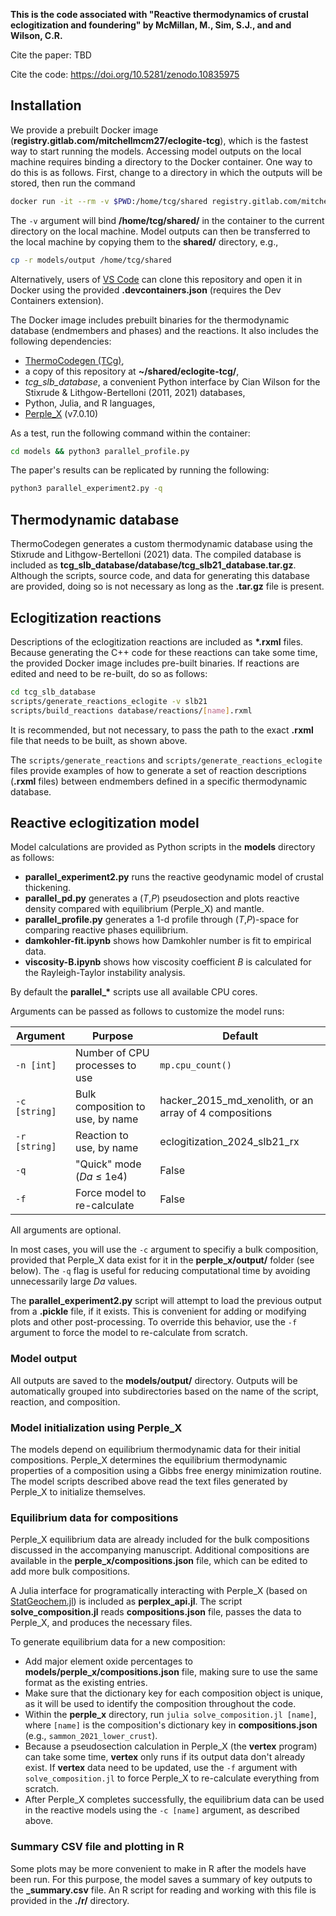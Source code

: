 **This is the code associated with "Reactive thermodynamics of crustal eclogitization and foundering" by McMillan, M., Sim, S.J., and and Wilson, C.R.**

Cite the paper: TBD

Cite the code: https://doi.org/10.5281/zenodo.10835975

## Installation

We provide a prebuilt Docker image (**registry.gitlab.com/mitchellmcm27/eclogite-tcg**), which is the fastest way to start running the models.
Accessing model outputs on the local machine requires binding a directory to the Docker container.
One way to do this is as follows.
First, change to a directory in which the outputs will be stored, then run the command

```bash
docker run -it --rm -v $PWD:/home/tcg/shared registry.gitlab.com/mitchellmcm27/eclogite-tcg
```

The `-v` argument will bind **/home/tcg/shared/** in the container to the current directory on the local machine.
Model outputs can then be transferred to the local machine by copying them to the **shared/** directory, e.g.,

```bash
cp -r models/output /home/tcg/shared
```

Alternatively, users of [VS Code](https://code.visualstudio.com/) can clone this repository and open it in Docker using the provided **.devcontainers.json** (requires the Dev Containers extension).

The Docker image includes prebuilt binaries for the thermodynamic database (endmembers and phases) and the reactions.
It also includes the following dependencies:
- [ThermoCodegen (TCg)](https://gitlab.com/ENKI-portal/ThermoCodegen),
- a copy of this repository at **~/shared/eclogite-tcg/**,
- *tcg_slb_database*, a convenient Python interface by Cian Wilson for the Stixrude & Lithgow-Bertelloni (2011, 2021) databases,
- Python, Julia, and R languages,
- [Perple_X](https://github.com/jadconnolly/Perple_X) (v7.0.10)

As a test, run the following command within the container:

```bash
cd models && python3 parallel_profile.py
```

The paper's results can be replicated by running the following:

```bash
python3 parallel_experiment2.py -q
```

## Thermodynamic database

ThermoCodegen generates a custom thermodynamic database using the Stixrude and Lithgow-Bertelloni (2021) data.
The compiled database is included as **tcg_slb_database/database/tcg_slb21_database.tar.gz**.
Although the scripts, source code, and data for generating this database are provided, doing so is not necessary as long as the **.tar.gz** file is present.

## Eclogitization reactions 

Descriptions of the eclogitization reactions are included as **\*.rxml** files.
Because generating the C++ code for these reactions can take some time, the provided Docker image includes pre-built binaries.
If reactions are edited and need to be re-built, do so as follows:

```bash
cd tcg_slb_database
scripts/generate_reactions_eclogite -v slb21
scripts/build_reactions database/reactions/[name].rxml
```
It is recommended, but not necessary, to pass the path to the exact **.rxml** file that needs to be built, as shown above.

The `scripts/generate_reactions` and `scripts/generate_reactions_eclogite` files provide examples of how to generate a set of reaction descriptions (**.rxml** files) between endmembers defined in a specific thermodynamic database.

## Reactive eclogitization model

Model calculations are provided as Python scripts in the **models** directory as follows:

- **parallel_experiment2.py** runs the reactive geodynamic model of crustal thickening.
- **parallel_pd.py** generates a (_T_,_P_) pseudosection and plots reactive density compared with equilibrium (Perple_X) and mantle.
- **parallel_profile.py** generates a 1-d profile through (_T_,_P_)-space for comparing reactive phases equilibrium.
- **damkohler-fit.ipynb** shows how Damkohler number is fit to empirical data.
- **viscosity-B.ipynb** shows how viscosity coefficient _B_ is calculated for the Rayleigh-Taylor instability analysis.

By default the **parallel_\*** scripts use all available CPU cores.

Arguments can be passed as follows to customize the model runs:

| Argument    |  Purpose                           | Default                      |
|-----------------|------------------------------------|------------------------------|
|   `-n [int]`    | Number of CPU processes to use     | `mp.cpu_count()`             |
|   `-c [string]` | Bulk composition to use, by name   | hacker_2015_md_xenolith, or an array of 4 compositions   |
|   `-r [string]` | Reaction to use, by name           | eclogitization_2024_slb21_rx |
|   `-q`          | "Quick" mode (_Da_ ≤ 1e4)      | False                        |
|   `-f`          | Force model to re-calculate              | False                        |

All arguments are optional.

In most cases, you will use the `-c` argument to specifiy a bulk composition, provided that Perple_X data exist for it in the **perple_x/output/** folder (see below).
The `-q` flag is useful for reducing computational time by avoiding unnecessarily large _Da_ values.

The **parallel_experiment2.py** script will attempt to load the previous output from a **.pickle** file, if it exists. This is convenient for adding or modifying plots and other post-processing. To override this behavior, use the `-f` argument to force the model to re-calculate from scratch.

### Model output

All outputs are saved to the **models/output/** directory.
Outputs will be automatically grouped into subdirectories based on the name of the script, reaction, and composition.

### Model initialization using Perple_X

The models depend on equilibrium thermodynamic data for their initial compositions.
Perple_X determines the equilibrium thermodynamic properties of a composition using a Gibbs free energy minimization routine.
The model scripts described above read the text files generated by Perple_X to initialize themselves.

### Equilibrium data for compositions

Perple_X equilibrium data are already included for the bulk compositions discussed in the accompanying manuscript.
Additional compositions are available in the **perple_x/compositions.json** file, which can be edited to add more bulk compositions.

A Julia interface for programatically interacting with Perple_X (based on [StatGeochem.jl](https://osf.io/tjhmw/)) is included as **perplex_api.jl**.
The script **solve_composition.jl** reads **compositions.json** file, passes the data to Perple_X, and produces the necessary files.

To generate equilibrium data for a new composition:

- Add major element oxide percentages to **models/perple_x/compositions.json** file, making sure to use the same format as the existing entries.
- Make sure that the dictionary key for each composition object is unique, as it will be used to identify the composition throughout the code.
- Within the **perple_x** directory, run `julia solve_composition.jl [name]`, where `[name]` is the composition's dictionary key in **compositions.json** (e.g., `sammon_2021_lower_crust`).
- Because a pseudosection calculation in Perple_X (the **vertex** program) can take some time, **vertex** only runs if its output data don't already exist. If **vertex** data need to be updated, use the `-f` argument with `solve_composition.jl` to force Perple_X to re-calculate everything from scratch.
- After Perple_X completes successfully, the equilibrium data can be used in the reactive models using the `-c [name]` argument, as described above.

### Summary CSV file and plotting in R

Some plots may be more convenient to make in R after the models have been run.
For this purpose, the model saves a summary of key outputs to the **_summary.csv** file.
An R script for reading and working with this file is provided in the **./r/** directory.
